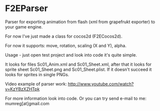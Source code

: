 F2EParser
=========

Parser for exporting animation from flash (xml from grapefrukt exporter) to your game engine.

For now I've just made a class for cocos2d (F2ECocos2d).

For now it supports: move, rotation, scaling (X and Y), alpha.

Usage - just open test project and look into code it's quite simple.

It looks for files Sc01_Anim.xml and Sc01_Sheet.xml, 
after that it looks for sprite sheet Sc01_Sheet.png and Sc01_Sheet.plist. If it doesn't succeed it looks for sprites
in single PNGs.

Video example of parser work: http://www.youtube.com/watch?v=KzYBzXZHTpk

For more information look into code.
Or you can try send e-mail to me: mumreg[at]gmail.com
